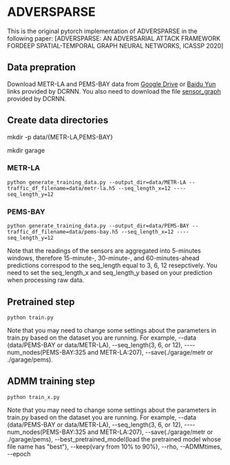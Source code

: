 # ADVERSPARSE
This is the original pytorch implementation of ADVERSPARSE in the following paper: [ADVERSPARSE: AN ADVERSARIAL ATTACK FRAMEWORK FORDEEP SPATIAL-TEMPORAL GRAPH NEURAL NETWORKS, ICASSP 2020]


## Data prepration
Download METR-LA and PEMS-BAY data from [Google Drive](https://drive.google.com/drive/folders/10FOTa6HXPqX8Pf5WRoRwcFnW9BrNZEIX) or [Baidu Yun](https://pan.baidu.com/s/14Yy9isAIZYdU__OYEQGa_g#list/path=%2F) links provided by DCRNN. You also need to download the file [sensor_graph](https://github.com/liyaguang/DCRNN/tree/master/data/sensor_graph) provided by DCRNN. 

## Create data directories
mkdir -p data/{METR-LA,PEMS-BAY}

mkdir garage

### METR-LA
  
    python generate_training_data.py --output_dir=data/METR-LA --traffic_df_filename=data/metr-la.h5 --seq_length_x=12 ----seq_length_y=12

### PEMS-BAY
    
    python generate_training_data.py --output_dir=data/PEMS-BAY --traffic_df_filename=data/pems-bay.h5 --seq_length_x=12 ----seq_length_y=12

Note that the  readings  of  the  sensors  are  aggregated  into  5-minutes windows, therefore 15-minute-, 30-minute-, and 60-minutes-ahead predictions correspod to
the seq_length equal to 3, 6, 12 resepctively. You need to set the seq_length_x and seq_length_y based on your prediction when processing raw data.

## Pretrained step
    
    python train.py

Note that you may need to change some settings about the parameters in train.py based on the dataset you are running. For example, --data (data/PEMS-BAY or data/METR-LA), --seq_length(3, 6, or 12), ----num_nodes(PEMS-BAY:325 and METR-LA:207), --save(./garage/metr or ./garage/pems).

## ADMM training step

    python train_x.py

Note that you may need to change some settings about the parameters in train.py based on the dataset you are running. For example, --data (data/PEMS-BAY or data/METR-LA), --seq_length(3, 6, or 12), ----num_nodes(PEMS-BAY:325 and METR-LA:207), --save(./garage/metr or ./garage/pems), --best_pretrained_model(load the pretrained model whose file name has "best"), --keep(vary from 10% to 90%), --rho, --ADMMtimes, --epoch

